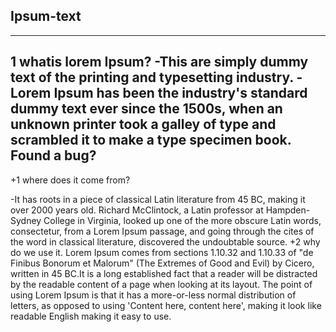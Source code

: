 ## Ipsum-text


-------------
 1 whatis lorem Ipsum?
-This are simply dummy text of the printing and typesetting industry.
-Lorem Ipsum has been the industry's standard dummy text ever since the 1500s, when an unknown printer took a galley of type and scrambled it to make a type specimen book.
 Found a bug?
 ------------
 
 +1 where does it come from?
 
-It has roots in a piece of classical Latin literature from 45 BC, making it over 2000 years old. Richard McClintock, a Latin professor at Hampden-Sydney College in Virginia, looked up one of the more obscure Latin words, consectetur, from a Lorem Ipsum passage, and going through the cites of the word in classical literature, discovered the undoubtable source. 
+2 why do we use it.
Lorem Ipsum comes from sections 1.10.32 and 1.10.33 of "de Finibus Bonorum et Malorum" (The Extremes of Good and Evil) by Cicero, written in 45 BC.It is a long established fact that a reader will be distracted by the readable content of a page when looking at its layout. The point of using Lorem Ipsum is that it has a more-or-less normal distribution of letters, as opposed to using 'Content here, content here', making it look like readable English making it easy to use.